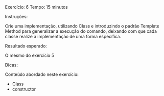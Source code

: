 Exercício: 6
Tempo: 15 minutos

Instruções:

Crie uma implementação, utilizando Class e introduzindo o padrão Template Method para generalizar a execução do comando, deixando com que cada classe realize a implementação de uma forma específica.

Resultado esperado:

O mesmo do exercício 5

Dicas:

Conteúdo abordado neste exercício:

* Class
* constructor